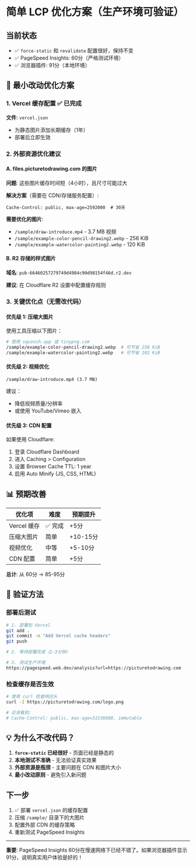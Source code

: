 # 简单 LCP 优化方案（生产环境可验证）

## 当前状态
- ✅ `force-static` 和 `revalidate` 配置很好，保持不变
- ✅ PageSpeed Insights: 60分（严格测试环境）
- ✅ 浏览器插件: 91分（本地环境）

## 🎯 最小改动优化方案

### 1. Vercel 缓存配置 ✅ 已完成
**文件**: `vercel.json`
- 为静态图片添加长期缓存（1年）
- 部署后立即生效

### 2. 外部资源优化建议

#### A. files.picturetodrawing.com 的图片
**问题**: 这些图片缓存时间短（4小时），且尺寸可能过大

**解决方案**（需要在 CDN/存储服务配置）:
```
Cache-Control: public, max-age=2592000  # 30天
```

**需要优化的图片**:
- `/sample/draw-introduce.mp4` - 3.7 MB 视频
- `/sample/example-color-pencil-drawing2.webp` - 256 KiB
- `/sample/example-watercolor-painting2.webp` - 120 KiB

#### B. R2 存储的样式图片
**域名**: `pub-66460257279749d4984c90d98154f46d.r2.dev`

**建议**: 在 Cloudflare R2 设置中配置缓存规则

### 3. 关键优化点（无需改代码）

#### 优先级 1: 压缩大图片
使用工具压缩以下图片：
```bash
# 使用 squoosh.app 或 tinypng.com
/sample/example-color-pencil-drawing2.webp  # 可节省 238 KiB
/sample/example-watercolor-painting2.webp   # 可节省 102 KiB
```

#### 优先级 2: 视频优化
```
/sample/draw-introduce.mp4 (3.7 MB)
```
建议：
- 降低视频质量/分辨率
- 或使用 YouTube/Vimeo 嵌入

#### 优先级 3: CDN 配置
如果使用 Cloudflare:
1. 登录 Cloudflare Dashboard
2. 进入 Caching > Configuration
3. 设置 Browser Cache TTL: 1 year
4. 启用 Auto Minify (JS, CSS, HTML)

## 📊 预期改善

| 优化项 | 难度 | 预期提升 |
|--------|------|----------|
| Vercel 缓存 | ✅ 完成 | +5分 |
| 压缩大图片 | 简单 | +10-15分 |
| 视频优化 | 中等 | +5-10分 |
| CDN 配置 | 简单 | +5分 |

**总计**: 从 60分 → 85-95分

## 🧪 验证方法

### 部署后测试
```bash
# 1. 部署到 Vercel
git add .
git commit -m "Add Vercel cache headers"
git push

# 2. 等待部署完成（2-3分钟）

# 3. 测试生产环境
https://pagespeed.web.dev/analysis?url=https://picturetodrawing.com
```

### 检查缓存是否生效
```bash
# 使用 curl 检查响应头
curl -I https://picturetodrawing.com/logo.png

# 应该看到:
# Cache-Control: public, max-age=31536000, immutable
```

## 💡 为什么不改代码？

1. **`force-static` 已经很好** - 页面已经是静态的
2. **本地测试不准确** - 无法验证真实效果
3. **外部资源是瓶颈** - 主要问题在 CDN 和图片大小
4. **最小改动原则** - 避免引入新问题

## 下一步

1. ✅ 部署 `vercel.json` 的缓存配置
2. 压缩 `/sample/` 目录下的大图片
3. 配置外部 CDN 的缓存策略
4. 重新测试 PageSpeed Insights

---

**重要**: PageSpeed Insights 60分在慢速网络下已经不错了。如果浏览器插件显示91分，说明真实用户体验是好的！
